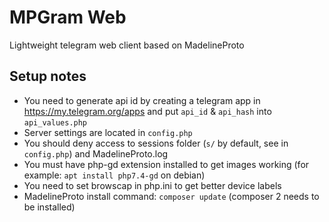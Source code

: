 # MPGram Web
Lightweight telegram web client based on MadelineProto

## Setup notes
- You need to generate api id by creating a telegram app in <a href="https://my.telegram.org/apps">https://my.telegram.org/apps</a> and put `api_id` & `api_hash` into `api_values.php`
- Server settings are located in `config.php`
- You should deny access to sessions folder (`s/` by default, see in `config.php`) and MadelineProto.log
- You must have php-gd extension installed to get images working (for example: `apt install php7.4-gd` on debian)
- You need to set browscap in php.ini to get better device labels
- MadelineProto install command: `composer update` (composer 2 needs to be installed)
